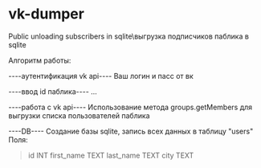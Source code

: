 # vk-dumper
Public unloading subscribers in sqlite\выгрузка подписчиков паблика в sqlite

Алгоритм работы:

----аутентификация vk api----
Ваш логин и пасс от вк

----ввод id паблика----
...

----работа с vk api----
Использование метода groups.getMembers для выгрузки списка пользователей паблика

----DB----
Создание базы sqlite, запись всех данных в таблицу "users"
Поля: 
>id INT
>first_name TEXT
>last_name TEXT
>city TEXT

